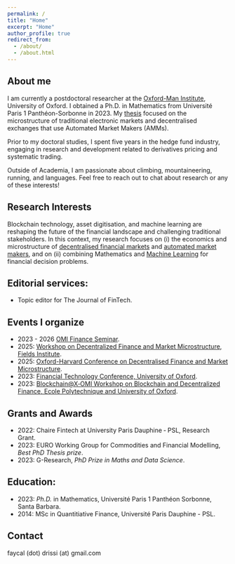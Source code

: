 ```yaml
---
permalink: /
title: "Home"
excerpt: "Home"
author_profile: true
redirect_from: 
  - /about/
  - /about.html
---
```


## About me
I am currently a postdoctoral researcher at the [Oxford-Man Institute](https://oxford-man.ox.ac.uk/), University of Oxford.  I obtained a Ph.D. in Mathematics from Université Paris 1 Panthéon-Sorbonne in 2023. My [thesis](https://papers.ssrn.com/sol3/papers.cfm?abstract_id=4424010) focused on the microstructure of traditional electronic markets and decentralised exchanges that use Automated Market Makers (AMMs).

Prior to my doctoral studies, I spent five years in the hedge fund industry, engaging in research and development related to derivatives pricing and systematic trading. 

Outside of Academia, I am passionate about climbing, mountaineering, running, and languages. Feel free to reach out to chat about research or any of these interests!

## Research Interests
Blockchain technology, asset digitisation, and machine learning are reshaping the future of the financial landscape and challenging traditional stakeholders. In this context, my research focuses on (i) the economics and microstructure of <u>decentralised financial markets</u> and <u>automated market makers</u>, and on (ii) combining Mathematics and <u>Machine Learning</u> for financial decision problems.

## Editorial services:
- Topic editor for The Journal of FinTech. 


## Events I organize
- 2023 - 2026 [OMI Finance Seminar](https://oxford-man.ox.ac.uk/omifinanceseminar/).
- 2025: [Workshop on Decentralized Finance and Market Microstructure, Fields Institute](http://www.fields.utoronto.ca/activities/24-25/decentralized-finance).
- 2025: [Oxford-Harvard Conference on Decentralised Finance and Market Microstructure](https://sites.google.com/view/oxford-harvard-defi/home).
- 2023: [Financial Technology Conference, University of Oxford](https://oxford-man.ox.ac.uk/event/financial-technology/).
- 2023: [Blockchain@X‑OMI Workshop on Blockchain and Decentralized Finance, Ecole Polytechnique and University of Oxford](https://crest.science/blockchainx-omi-workshop-on-blockchain-and-decentralized-finance/).

## Grants and Awards
- 2022: Chaire Fintech at University Paris Dauphine ‑ PSL, Research Grant.
- 2023: EURO Working Group for Commodities and Financial Modelling, *Best PhD Thesis prize*.
- 2023: G-Research, *PhD Prize in Maths and Data Science*.


## Education:
- 2023: *Ph.D.* in Mathematics, Université Paris 1 Panthéon Sorbonne, Santa Barbara.
- 2014: MSc in Quantitiative Finance, Université Paris Dauphine - PSL.

## Contact
faycal (dot) drissi (at) gmail.com